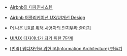 -   [Airbnb의 디자인시스템](https://brunch.co.kr/@eunlune/15)
-   [Airbnb 어플리케이션 UX/UI개선 Design](https://www.slideshare.net/Rightbrain_lab/ux-8-airbnb-uxui-design)
-   [더 나은 UX를 위해 사용자의 인지부하 줄이기](https://brunch.co.kr/@blackindigo-red/15)

-   [UI/UX 디자이너가 되기 위한 7단계](https://brunch.co.kr/@ebprux/628)

-   [[번역] 웹디자인을 위한 IA(Information Architecture) 만들기](https://medium.com/@mistam0264/%EB%B2%88%EC%97%AD-%EC%9B%B9%EB%94%94%EC%9E%90%EC%9D%B8%EC%9D%84-%EC%9C%84%ED%95%9C-ia-information-architecture-%EB%A7%8C%EB%93%A4%EA%B8%B0-12e13e9c8e84)
